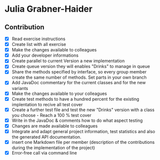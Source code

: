 # Julia Grabner-Haider
## Contribution 

- [x] Read exercise instructions
- [x] Create list with all exercise
- [x] Make the changes available to colleagues
- [x] Add your developer informations
- [x] Create parallel to current Version a new implementation
- [x] Create queue version they will enables "Drinks" to manage in queue
- [x] Share the methods specified by interface, so every group member create the same number of methods. Set parts in your own branch
- [x] Add JavaDoc commentary for the current classes and for the new variants
- [x] Make the changes available to your colleagues
- [x] Create test methods to have a hundred percent for the existing implentation to recive all test cover
- [x] Create a further test file and test the new "Drinks" version with a class you choose - Reach a 100 % test cover
- [x] Write in the JavaDoc & comments how to do what aspect testing
- [x] Changes are made available to colleagues
- [x] Integrate and adapt general project information, test statistics and also the generated API documentation.
- [x] insert one Markdown file per member (description of the contributions during the implementation of the project)
- [x] Error-free call via command line 
